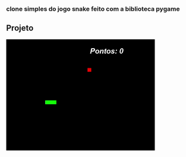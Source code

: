 ### clone simples do jogo snake feito com a biblioteca pygame

## Projeto
<div>
    <img alt="snake" title="#snake" src="./snake.gif" width="400"/>
</div>